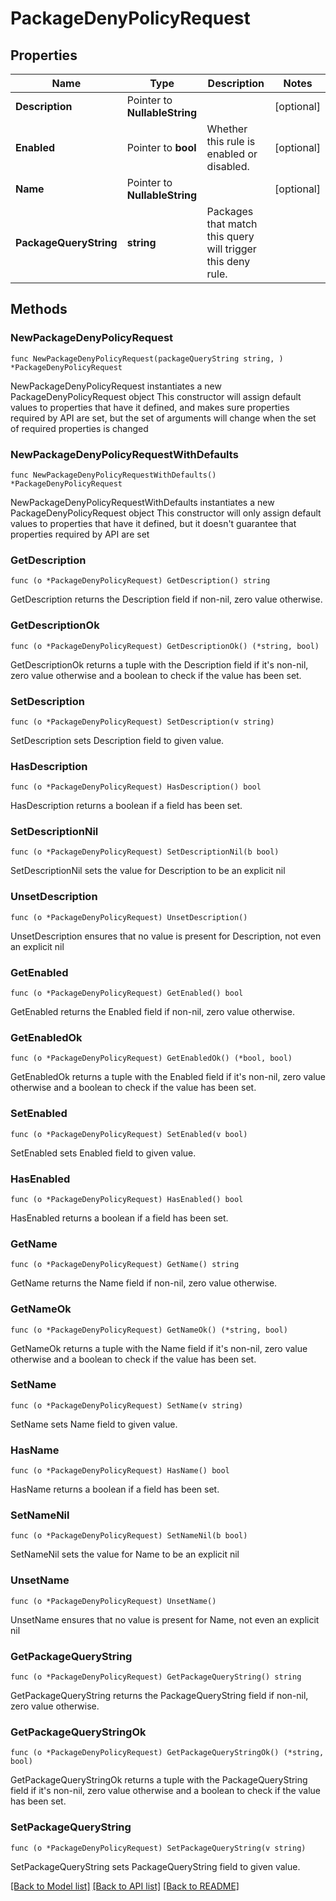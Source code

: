 # PackageDenyPolicyRequest

## Properties

Name | Type | Description | Notes
------------ | ------------- | ------------- | -------------
**Description** | Pointer to **NullableString** |  | [optional] 
**Enabled** | Pointer to **bool** | Whether this rule is enabled or disabled. | [optional] 
**Name** | Pointer to **NullableString** |  | [optional] 
**PackageQueryString** | **string** | Packages that match this query will trigger this deny rule. | 

## Methods

### NewPackageDenyPolicyRequest

`func NewPackageDenyPolicyRequest(packageQueryString string, ) *PackageDenyPolicyRequest`

NewPackageDenyPolicyRequest instantiates a new PackageDenyPolicyRequest object
This constructor will assign default values to properties that have it defined,
and makes sure properties required by API are set, but the set of arguments
will change when the set of required properties is changed

### NewPackageDenyPolicyRequestWithDefaults

`func NewPackageDenyPolicyRequestWithDefaults() *PackageDenyPolicyRequest`

NewPackageDenyPolicyRequestWithDefaults instantiates a new PackageDenyPolicyRequest object
This constructor will only assign default values to properties that have it defined,
but it doesn't guarantee that properties required by API are set

### GetDescription

`func (o *PackageDenyPolicyRequest) GetDescription() string`

GetDescription returns the Description field if non-nil, zero value otherwise.

### GetDescriptionOk

`func (o *PackageDenyPolicyRequest) GetDescriptionOk() (*string, bool)`

GetDescriptionOk returns a tuple with the Description field if it's non-nil, zero value otherwise
and a boolean to check if the value has been set.

### SetDescription

`func (o *PackageDenyPolicyRequest) SetDescription(v string)`

SetDescription sets Description field to given value.

### HasDescription

`func (o *PackageDenyPolicyRequest) HasDescription() bool`

HasDescription returns a boolean if a field has been set.

### SetDescriptionNil

`func (o *PackageDenyPolicyRequest) SetDescriptionNil(b bool)`

 SetDescriptionNil sets the value for Description to be an explicit nil

### UnsetDescription
`func (o *PackageDenyPolicyRequest) UnsetDescription()`

UnsetDescription ensures that no value is present for Description, not even an explicit nil
### GetEnabled

`func (o *PackageDenyPolicyRequest) GetEnabled() bool`

GetEnabled returns the Enabled field if non-nil, zero value otherwise.

### GetEnabledOk

`func (o *PackageDenyPolicyRequest) GetEnabledOk() (*bool, bool)`

GetEnabledOk returns a tuple with the Enabled field if it's non-nil, zero value otherwise
and a boolean to check if the value has been set.

### SetEnabled

`func (o *PackageDenyPolicyRequest) SetEnabled(v bool)`

SetEnabled sets Enabled field to given value.

### HasEnabled

`func (o *PackageDenyPolicyRequest) HasEnabled() bool`

HasEnabled returns a boolean if a field has been set.

### GetName

`func (o *PackageDenyPolicyRequest) GetName() string`

GetName returns the Name field if non-nil, zero value otherwise.

### GetNameOk

`func (o *PackageDenyPolicyRequest) GetNameOk() (*string, bool)`

GetNameOk returns a tuple with the Name field if it's non-nil, zero value otherwise
and a boolean to check if the value has been set.

### SetName

`func (o *PackageDenyPolicyRequest) SetName(v string)`

SetName sets Name field to given value.

### HasName

`func (o *PackageDenyPolicyRequest) HasName() bool`

HasName returns a boolean if a field has been set.

### SetNameNil

`func (o *PackageDenyPolicyRequest) SetNameNil(b bool)`

 SetNameNil sets the value for Name to be an explicit nil

### UnsetName
`func (o *PackageDenyPolicyRequest) UnsetName()`

UnsetName ensures that no value is present for Name, not even an explicit nil
### GetPackageQueryString

`func (o *PackageDenyPolicyRequest) GetPackageQueryString() string`

GetPackageQueryString returns the PackageQueryString field if non-nil, zero value otherwise.

### GetPackageQueryStringOk

`func (o *PackageDenyPolicyRequest) GetPackageQueryStringOk() (*string, bool)`

GetPackageQueryStringOk returns a tuple with the PackageQueryString field if it's non-nil, zero value otherwise
and a boolean to check if the value has been set.

### SetPackageQueryString

`func (o *PackageDenyPolicyRequest) SetPackageQueryString(v string)`

SetPackageQueryString sets PackageQueryString field to given value.



[[Back to Model list]](../README.md#documentation-for-models) [[Back to API list]](../README.md#documentation-for-api-endpoints) [[Back to README]](../README.md)


